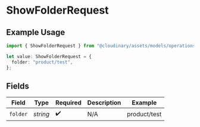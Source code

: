 # ShowFolderRequest

## Example Usage

```typescript
import { ShowFolderRequest } from "@cloudinary/assets/models/operations";

let value: ShowFolderRequest = {
  folder: "product/test",
};
```

## Fields

| Field              | Type               | Required           | Description        | Example            |
| ------------------ | ------------------ | ------------------ | ------------------ | ------------------ |
| `folder`           | *string*           | :heavy_check_mark: | N/A                | product/test       |